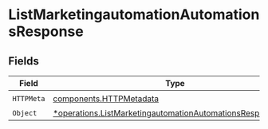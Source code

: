 # ListMarketingautomationAutomationsResponse


## Fields

| Field                                                                                                                                   | Type                                                                                                                                    | Required                                                                                                                                | Description                                                                                                                             |
| --------------------------------------------------------------------------------------------------------------------------------------- | --------------------------------------------------------------------------------------------------------------------------------------- | --------------------------------------------------------------------------------------------------------------------------------------- | --------------------------------------------------------------------------------------------------------------------------------------- |
| `HTTPMeta`                                                                                                                              | [components.HTTPMetadata](../../models/components/httpmetadata.md)                                                                      | :heavy_check_mark:                                                                                                                      | N/A                                                                                                                                     |
| `Object`                                                                                                                                | [*operations.ListMarketingautomationAutomationsResponseBody](../../models/operations/listmarketingautomationautomationsresponsebody.md) | :heavy_minus_sign:                                                                                                                      | N/A                                                                                                                                     |